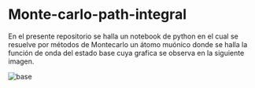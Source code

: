 # Monte-carlo-path-integral

En el presente repositorio se halla un notebook de python en el cual se resuelve por métodos de Montecarlo un átomo muónico donde se halla la función de onda del estado base cuya grafica se observa en la siguiente imagen.

![base](https://github.com/Santiqgo/Monte-carlo-path-integral/assets/70361101/21a5d85f-79c5-4dbd-9038-b272792f46bf)
